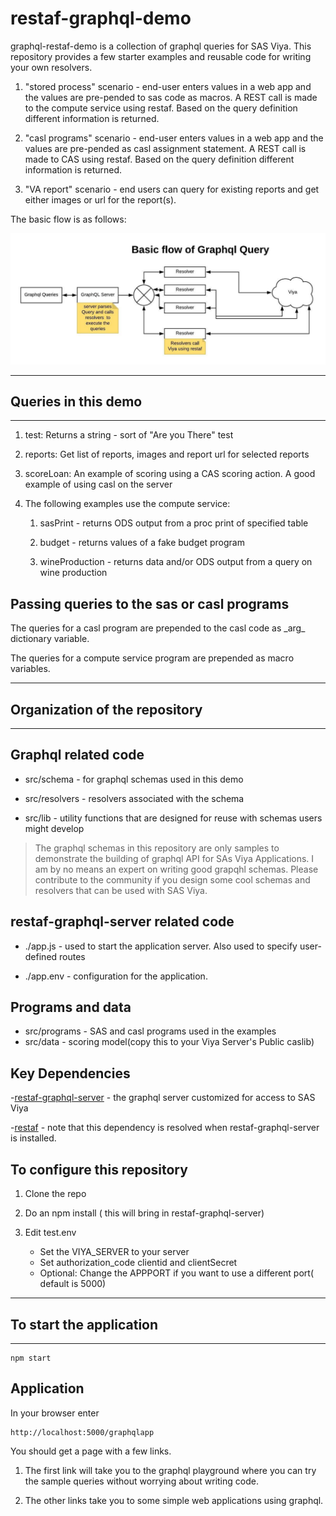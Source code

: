 # restaf-graphql-demo

graphql-restaf-demo  is a collection of graphql queries for SAS Viya. This repository provides a few starter examples and reusable code for writing your own resolvers.

1. "stored process" scenario - end-user enters values in a web app and the values are pre-pended to sas code as macros. A REST call is made to the compute service using restaf. Based on the query definition different information is returned.

2. "casl programs" scenario - end-user enters values in a web app and the values are pre-pended as casl assignment statement. A REST call is made to CAS using restaf. Based on the query definition different information is returned.

3. "VA report" scenario - end users can query for existing reports and get either images or url for the report(s).

The basic flow is as follows:

![Flow](./graphqlFlow.jpeg)

---

## Queries in this demo

---

1. test: Returns a string - sort of "Are you There" test

2. reports: Get list of reports, images and report url for selected reports

3. scoreLoan:  An example of scoring using a CAS scoring action. A good example of using casl on the server

4. The following examples use the compute service:

    1. sasPrint - returns ODS output from a proc print of specified table

    2. budget  - returns values of a fake budget program

    3. wineProduction - returns data and/or ODS output from a query on wine production

## Passing queries to the sas or casl programs

The queries for a casl program are prepended to the casl code as \_arg\_ dictionary variable.

The queries for a compute service program are prepended as macro variables.

---

## Organization of the repository

---

## Graphql related code

- src/schema  - for graphql schemas used in this demo

- src/resolvers - resolvers associated with the schema

- src/lib - utility functions that are designed for reuse with schemas users might develop

> The graphql schemas in this repository are only samples to demonstrate the building of graphql API for SAs Viya Applications. I am by no means an expert on writing good grapqhl schemas. Please contribute to the community if you design some cool schemas and resolvers that can be used with SAS Viya.

## restaf-graphql-server related code

- ./app.js - used to start the application server. Also used to specify user-defined routes

- ./app.env - configuration for the application.

## Programs and data

- src/programs - SAS and casl programs used in the examples
- src/data - scoring model(copy this to your Viya Server's Public caslib)

## Key Dependencies

 -[restaf-graphql-server](https://github.com/sassoftware/restaf-graphql-server) - the graphql server customized for access to SAS Viya

 -[restaf](https://github.com/sassoftware/restaf) - note that this dependency is resolved when restaf-graphql-server is installed.

## To configure this repository

1. Clone the repo
2. Do an npm install ( this will bring in restaf-graphql-server)
3. Edit test.env

    - Set the VIYA_SERVER to your server
    - Set authorization_code clientid and clientSecret
    - Optional: Change the APPPORT if you want to use a different port( default is 5000)

---

## To start the application

---

```script
npm start
```

## Application

In your browser enter

```script
http://localhost:5000/graphqlapp

```

You should get a page with a few links.

1. The first link will take you to the graphql playground where you can try the sample queries without worrying about writing code.

2. The other links take you to some simple web applications using graphql.
